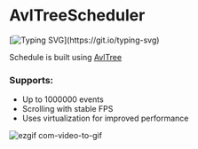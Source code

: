 # AvlTreeScheduler
[![Typing SVG](https://readme-typing-svg.herokuapp.com?width=600&color=%2336BCF7&lines=Unlocking+the+Power+of+Virtualization;Unlocking+the+Power+of+Virtualization;Unlocking+the+Power+of+Virtualization;Who's+gonna+carry+the+boats?)](https://git.io/typing-svg)

Schedule is built using <a href="https://github.com/bitlush/avl-tree-c-sharp"> AvlTree</a>
<h3>Supports:</h3>
<ul>
    <li>Up to 1000000 events</li>
    <li>Scrolling with stable FPS</li>
    <li>Uses virtualization for improved performance</li>
</ul>

![ezgif com-video-to-gif](https://github.com/SilentCoast/AvlTreeScheduler/assets/94042423/e4ac0a28-127b-46d7-8aa6-715b4c41b099)
